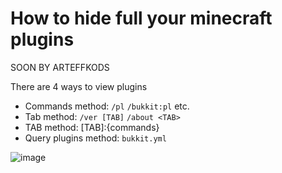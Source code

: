 # How to hide full your minecraft plugins

SOON BY ARTEFFKODS

There are 4 ways to view plugins

- Commands method: `/pl` `/bukkit:pl` etc.
- Tab method: `/ver [TAB]` `/about <TAB>`
- TAB method: [TAB]:{commands}
- Query plugins method: `bukkit.yml`

![image](https://github.com/ArteffKod/hide-full-plugins/assets/68272364/3f2e6981-7cea-4336-8a02-f3c8ccd0a457)
